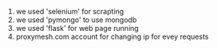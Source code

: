 1) we used 'selenium' for scrapting 
2) we used 'pymongo' to use mongodb
3) we used 'flask' for web page running
4) proxymesh.com account for changing ip for evey requests